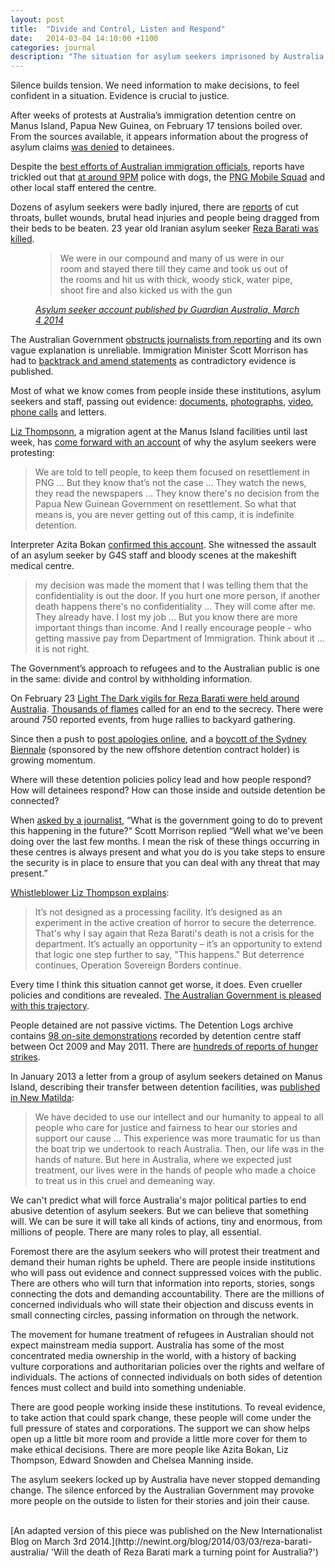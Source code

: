 ```yaml
---
layout: post
title:  "Divide and Control, Listen and Respond"
date:   2014-03-04 14:10:00 +1100
categories: journal
description: "The situation for asylum seekers imprisoned by Australia worsens. How can those inside and outside the detention fences connect to demand change?"
---
```


Silence builds tension. We need information to make decisions, to feel confident in a situation. Evidence is crucial to justice.

After weeks of protests at Australia’s immigration detention centre on Manus Island, Papua New Guinea, on February 17 tensions boiled over. From the sources available, it appears information about the progress of asylum claims [was denied](https://newmatilda.com/2014/02/17/manus-detainees-riot-over-broken-promise) to detainees. 

Despite the [best efforts of Australian immigration officials](http://www.theage.com.au/comment/manus-island-how-information-is-kept-under-control-20140225-33eob.html), reports have trickled out that [at around 9PM](http://www.theguardian.com/world/datablog/interactive/2014/feb/28/manus-island-riot-timeline#manus7) police with dogs, the [PNG Mobile Squad](https://newmatilda.com/2014/02/19/whos-policing-manus-island) and other local staff entered the centre.

Dozens of asylum seekers were badly injured, there are [reports](http://www.theguardian.com/world/2014/feb/18/voices-from-manus-we-are-in-danger-somebody-please-help-us) of cut throats, bullet wounds, brutal head injuries and people being dragged from their beds to be beaten. 23 year old Iranian asylum seeker [Reza Barati was killed](http://www.theguardian.com/world/2014/feb/26/asylum-seeker-reza-barati-died-from-multiple-head-injuries-png-police-say).

<figure id="figure-1" class="quote">
    <blockquote>
        We were in our compound and many of us were in our room and stayed there till they came and took us out of the rooms and hit us with thick, woody stick, water pipe, shoot fire and also kicked us with the gun
    </blockquote>
    <footer>
        <cite>
            <a href="http://www.theguardian.com/world/2014/mar/04/manus-island-asylum-seeker-describes-violence-on-night-of-reza-baratis-death?CMP=soc_568" title="Manus Island asylum seeker describes violence on night of Reza Barati’s death by Oliver Laughland and Paul Farrell">Asylum seeker account published by Guardian Australia, March 4 2014</a>
        </cite>
    </footer>
</figure>

The Australian Government [obstructs journalists from reporting](http://www.theage.com.au/comment/manus-island-how-information-is-kept-under-control-20140225-33eob.html) and its own vague explanation is unreliable. Immigration Minister Scott Morrison has had to [backtrack and amend statements](http://www.theguardian.com/world/2014/feb/23/scott-morrison-denies-communication-breakdown-g4s-manus) as contradictory evidence is published.

Most of what we know comes from people inside these institutions, asylum seekers and staff, passing out evidence: [documents](http://www.theguardian.com/world/2014/feb/25/revealed-g4s-guard-says-he-invited-in-png-police-dog-squad-before-manus-riot), [photographs](http://www.sbs.com.au/dateline/story/about/id/601816/n/The-Inside-Story), [video](http://www.theguardian.com/world/2014/mar/01/manus-island-a-war-zone-on-night-of-unrest-video-footage-reveals), [phone calls](http://www.abc.net.au/news/2014-02-18/asylum-seeker-called-brother-as-manus-riot-unfolded/5267524) and letters.

[Liz Thompsonn](https://twitter.com/redlizthompson), a migration agent at the Manus Island facilities until last week, has [come forward with an account](http://www.sbs.com.au/dateline/story/about/id/601814/n/Manus-Insider) of why the asylum seekers were protesting:

>  We are told to tell people, to keep them focused on resettlement in PNG ... But they know that’s not the case ... They watch the news, they read the newspapers ... They know there's no decision from the Papua New Guinean Government on resettlement. So what that means is, you are never getting out of this camp, it is indefinite detention.

Interpreter Azita Bokan [confirmed this account](http://www.abc.net.au/local/audio/2014/02/21/3949893.htm). She witnessed the assault of an asylum seeker by G4S staff and bloody scenes at the makeshift medical centre.

> my decision was made the moment that I was telling them that the confidentiality is out the door. If you hurt one more person, if another death happens there's no confidentiality ... They will come after me. They already have. I lost my job ... But you know there are more important things than income. And I really encourage people - who getting massive pay from Department of Immigration. Think about it ... it is not right. 

The Government’s approach to refugees and to the Australian public is one in the same: divide and control by withholding information.

On February 23 [Light The Dark vigils for Reza Barati were held around Australia](http://www.theguardian.com/world/2014/feb/24/light-the-dark-vigils-across-australia-following-asylum-seekers-death). [Thousands of flames](https://witness.theguardian.com/assignment/530a6617e4b06aebce0d01b5#) called for an end to the secrecy. There were around 750 reported events, from huge rallies to backyard gathering.

Since then a push to [post apologies online](http://sorryasylumseekers.com/),  and a [boycott of the Sydney Biennale](http://19boswg.blogspot.com.au/2014/02/statement-of-withdrawal-from-19th.html) (sponsored by the new offshore detention contract holder) is growing momentum.

Where will these detention policies policy lead and how people respond? How will detainees respond? How can those inside and outside detention be connected?

When [asked by a journalist](http://www.minister.immi.gov.au/media/sm/2014/sm211887.htm), “What is the government going to do to prevent this happening in the future?” Scott Morrison replied “Well what we've been doing over the last few months. I mean the risk of these things occurring in these centres is always present and what you do is you take steps to ensure the security is in place to ensure that you can deal with any threat that may present.”

[Whistleblower Liz Thompson explains](http://www.sbs.com.au/dateline/story/transcript/id/601814/n/Manus-Insider):

> It’s not designed as a processing facility. It’s designed as an experiment in the active creation of horror to secure the deterrence. That's why I say again that Reza Barati's death is not a crisis for the department. It’s actually an opportunity – it’s an opportunity to extend that logic one step further to say, "This happens." But deterrence continues, Operation Sovereign Borders continue.

Every time I think this situation cannot get worse, it does. Even crueller policies and conditions are revealed. [The Australian Government is pleased with this trajectory](http://www.theguardian.com/world/2014/feb/26/shorten-accuses-faux-patriotism-campbell-cover-up-).

People detained are not passive victims. The Detention Logs archive contains [98 on-site demonstrations](http://detentionlogs.com.au/data/incidents?utf8=%E2%9C%93&incident_type=Demonstration+-+Onsite) recorded by detention centre staff between Oct 2009 and May 2011. There are [hundreds of reports of hunger strikes](http://detentionlogs.com.au/data/incidents?utf8=%E2%9C%93&incident_type=Voluntary+starvation+%28%3E24+hrs%29).

In January 2013 a letter from a group of asylum seekers detained on Manus Island, describing their transfer between detention facilities, was [published in New Matilda](https://newmatilda.com/2013/01/22/long-journey-manus):

> We have decided to use our intellect and our humanity to appeal to all people who care for justice and fairness to hear our stories and support our cause ... This experience was more traumatic for us than the boat trip we undertook to reach Australia. Then, our life was in the hands of nature. But here in Australia, where we expected just treatment, our lives were in the hands of people who made a choice to treat us in this cruel and demeaning way.

We can't predict what will force Australia's major political parties to end abusive detention of asylum seekers. But we can believe that something will. We can be sure it will take all kinds of actions, tiny and enormous, from millions of people. There are many roles to play, all essential.

Foremost there are the asylum seekers who will protest their treatment and demand their human rights be upheld. There are people inside institutions who will pass out evidence and connect suppressed voices with the public. There are others who will turn that information into reports, stories, songs connecting the dots and demanding accountability. There are the millions of concerned individuals who will state their objection and discuss events in small connecting circles, passing information on through the network.

The movement for humane treatment of refugees in Australian should not expect mainstream media support. Australia has some of the most concentrated media ownership in the world, with a history of backing vulture corporations and authoritarian policies over the rights and welfare of individuals. The actions of connected individuals on both sides of detention fences must collect and build into something undeniable.

There are good people working inside these institutions. To reveal evidence, to take action that could spark change, these people will come under the full pressure of states and corporations. The support we can show helps open up a little bit more room and provide a little more cover for them to make ethical decisions. There are more people like Azita Bokan, Liz Thompson, Edward Snowden and Chelsea Manning inside.

The asylum seekers locked up by Australia have never stopped demanding change. The silence enforced by the Australian Government may provoke more people on the outside to listen for their stories and join their cause.

<br />

<aside class="notice">[An adapted version of this piece was published on the New Internationalist Blog on March 3rd 2014.](http://newint.org/blog/2014/03/03/reza-barati-australia/ 'Will the death of Reza Barati mark a turning point for Australia?')</aside>